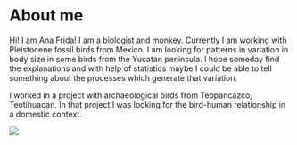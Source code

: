 # About me

Hi! I am Ana Frida!
I am a biologist and monkey.
Currently I am working with Pleistocene fossil birds from Mexico. I am looking for patterns in variation 
in body size in some birds from the Yucatan peninsula. I hope someday find the explanations and with help of statistics maybe I could be able to tell something about the processes which generate that variation.

I worked in a project with archaeological birds from Teopancazco, Teotihuacan. In that project I was looking for the bird-human
relationship in a domestic context.

![](/anafrida-sm.github.io/images/monito.jpg)
<img src="/anafrida-sm.github.io/images/monito.jpg" alt=""/>


